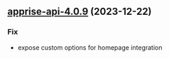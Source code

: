 

## [apprise-api-4.0.9](https://github.com/truecharts/charts/compare/apprise-api-4.0.8...apprise-api-4.0.9) (2023-12-22)

### Fix

- expose custom options for homepage integration
  
  